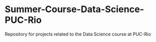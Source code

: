 # Summer-Course-Data-Science-PUC-Rio
Repository for projects related to the Data Science course at PUC-Rio
